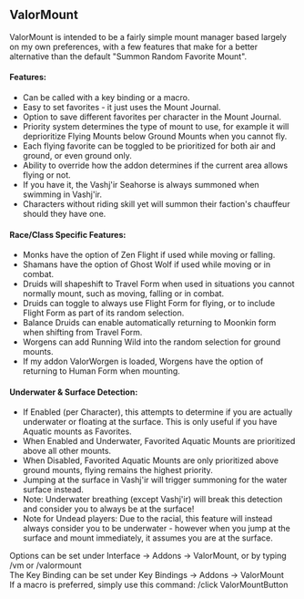 ValorMount
---

ValorMount is intended to be a fairly simple mount manager based largely on my own preferences, with a few features that make for a better alternative than the default "Summon Random Favorite Mount".

#### Features:
- Can be called with a key binding or a macro.
- Easy to set favorites - it just uses the Mount Journal.
- Option to save different favorites per character in the Mount Journal.
- Priority system determines the type of mount to use, for example it will deprioritize Flying Mounts below Ground Mounts when you cannot fly.
- Each flying favorite can be toggled to be prioritized for both air and ground, or even ground only.
- Ability to override how the addon determines if the current area allows flying or not.
- If you have it, the Vashj'ir Seahorse is always summoned when swimming in Vashj'ir.
- Characters without riding skill yet will summon their faction's chauffeur should they have one.

#### Race/Class Specific Features:
- Monks have the option of Zen Flight if used while moving or falling.
- Shamans have the option of Ghost Wolf if used while moving or in combat.
- Druids will shapeshift to Travel Form when used in situations you cannot normally mount, such as moving, falling or in combat.
- Druids can toggle to always use Flight Form for flying, or to include Flight Form as part of its random selection.
- Balance Druids can enable automatically returning to Moonkin form when shifting from Travel Form.
- Worgens can add Running Wild into the random selection for ground mounts.
- If my addon ValorWorgen is loaded, Worgens have the option of returning to Human Form when mounting.

#### Underwater & Surface Detection:
- If Enabled (per Character), this attempts to determine if you are actually underwater or floating at the surface. This is only useful if you have Aquatic mounts as Favorites.
- When Enabled and Underwater, Favorited Aquatic Mounts are prioritized above all other mounts.
- When Disabled, Favorited Aquatic Mounts are only prioritized above ground mounts, flying remains the highest priority.
- Jumping at the surface in Vashj'ir will trigger summoning for the water surface instead.
- Note: Underwater breathing (except Vashj'ir) will break this detection and consider you to always be at the surface!
- Note for Undead players: Due to the racial, this feature will instead always consider you to be underwater - however when you jump at the surface and mount immediately, it assumes you are at the surface.

Options can be set under Interface -> Addons -> ValorMount, or by typing /vm or /valormount \
The Key Binding can be set under Key Bindings -> Addons -> ValorMount \
If a macro is preferred, simply use this command: /click ValorMountButton
